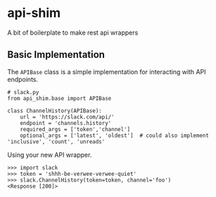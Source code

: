 # api-shim
A bit of boilerplate to make rest api wrappers


##  Basic Implementation

The `APIBase` class is a simple implementation for interacting with API endpoints.

    # slack.py
    from api_shim.base import APIBase
    
    class ChannelHistory(APIBase):
        url = 'https://slack.com/api/'
        endpoint = 'channels.history'
        required_args = ['token','channel']
        optional_args = ['latest', 'oldest']  # could also implement 'inclusive', 'count', 'unreads'
        
       
Using your new API wrapper.

    >>> import slack
    >>> token = 'shhh-be-verwee-verwee-quiet'
    >>> slack.ChannelHistory(token=token, channel='foo')
    <Response [200]>
    

